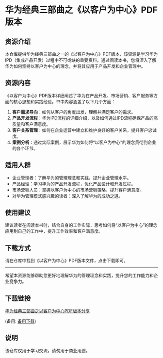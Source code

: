 # 华为经典三部曲之《以客户为中心》PDF版本

## 资源介绍

本仓库提供华为经典三部曲之一的《以客户为中心》PDF版本，该资源是学习华为IPD（集成产品开发）过程中不可或缺的重要资料。通过阅读本书，您将深入了解华为如何坚持以客户为中心的理念，并将其应用于产品开发和企业管理中。

## 资源内容

《以客户为中心》PDF版本详细阐述了华为在产品开发、市场营销、客户服务等方面的核心思想和实践经验。书中内容涵盖了以下几个方面：

1. **客户需求导向**：如何从客户的角度出发，理解并满足客户的需求。
2. **产品开发流程**：华为IPD流程的详细介绍，以及如何通过IPD流程确保产品的高质量和客户满意度。
3. **客户关系管理**：如何在企业运营中建立和维护良好的客户关系，提升客户忠诚度。
4. **案例分析**：通过实际案例，展示华为如何将“以客户为中心”的理念贯彻到企业的各个环节。

## 适用人群

- 企业管理者：了解华为的管理理念和实践，提升企业管理水平。
- 产品经理：学习华为的产品开发流程，优化产品设计和开发过程。
- 市场营销人员：掌握以客户为中心的市场营销策略，提升客户满意度。
- 对华为管理模式感兴趣的读者：深入了解华为的成功之道。

## 使用建议

建议读者在阅读本书时，结合自身的工作实际，思考如何将“以客户为中心”的理念应用到自己的工作中，提升工作效率和客户满意度。

## 下载方式

请在仓库中找到《以客户为中心》PDF版本文件，点击下载即可。

---

希望本资源能够帮助您更好地理解华为的管理理念和实践，提升您的工作能力和企业竞争力。

## 下载链接
[华为经典三部曲之以客户为中心PDF版本分享](https://pan.quark.cn/s/eafcf0d9d54d) 

(备用: [备用下载](https://pan.baidu.com/s/1J4FLNJYBBrKosAQKa6LWvg?pwd=1234))

## 说明

该仓库仅用于学习交流，请勿用于商业用途。
